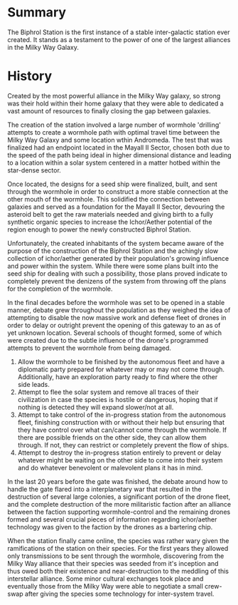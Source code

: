 # Summary
The Biphrol Station is the first instance of a stable inter-galactic station ever created. It stands as a testament to the power of one of the largest alliances in the Milky Way Galaxy. 

# History

Created by the most powerful alliance in the Milky Way galaxy, so strong was their hold within their home galaxy that they were able to dedicated a vast amount of resources to finally closing the gap between galaxies.

The creation of the station involved a large number of wormhole 'drilling' attempts to create a wormhole path with optimal travel time between the Milky Way Galaxy and some location wthin Andromeda. The test that was finalized had an endpoint located in the Mayall II Sector, chosen both due to the speed of the path being ideal in higher dimensional distance and leading to a location within a solar system centered in a matter hotbed within the star-dense sector.

Once located, the designs for a seed ship were finalized, built, and sent through the wormhole in order to construct a more stable connection at the other mouth of the wormhole. This solidified the connection between galaxies and served as a foundation for the Mayall II Sector, devouring the asteroid belt to get the raw materials needed and giving birth to a fully synthetic organic species to increase the Ichor/Aether potential of the region enough to power the newly constructed Biphrol Station.

Unfortunately, the created inhabitants of the system became aware of the purpose of the construction of the Biphrol Station and the achingly slow collection of ichor/aether generated by their population's growing influence and power within the system. While there were some plans built into the seed ship for dealing with such a possibility, those plans proved indicate to completely prevent the denizens of the system from throwing off the plans for the completion of the wormhole.

In the final decades before the wormhole was set to be opened in a stable manner, debate grew throughout the population as they weighed the idea of attempting to disable the now massive work and defense fleet of drones in order to delay or outright prevent the opening of this gateway to an as of yet unknown location. Several schools of thought formed, some of which were created due to the subtle influence of the drone's programmed attempts to prevent the wormhole from being damaged.
1. Allow the wormhole to be finished by the autonomous fleet and have a diplomatic party prepared for whatever may or may not come through. Additionally, have an exploration party ready to find where the other side leads.
2. Attempt to flee the solar system and remove all traces of their civilization in case the species is hostile or dangerous, hoping that if nothing is detected they will expand slower/not at all.
3. Attempt to take control of the in-progress station from the autonomous fleet, finishing construction with or without their help but ensuring that they have control over what can/cannot come through the wormhole. If there are possible friends on the other side, they can allow them through. If not, they can restrict or completely prevent the flow of ships.
4. Attempt to destroy the in-progress station entirely to prevent or delay whatever might be waiting on the other side to come into their system and do whatever benevolent or malevolent plans it has in mind.

In the last 20 years before the gate was finished, the debate around how to handle the gate flared into a interplanetary war that resulted in the destruction of several large colonies, a significant portion of the drone fleet, and the complete destruction of the more militaristic faction after an alliance between the faction supporting wormhole-control and the remaining drones formed and several crucial pieces of information regarding ichor/aether technology was given to the faction by the drones as a bartering chip.

When the station finally came online, the species was rather wary given the ramifications of the station on their species. For the first years they allowed only transmissions to be sent through the wormhole, discovering from the Milky Way alliance that their species was seeded from it's inception and thus owed both their existence and near-destruction to the meddling of this interstellar alliance. Some minor cultural exchanges took place and eventually those from the Milky Way were able to negotiate a small crew-swap after giving the species some technology for inter-system travel.